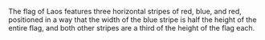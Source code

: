 The flag of Laos features three horizontal stripes of red, blue, and red, positioned in a way that the width of the blue stripe is half the height of the entire flag, and both other stripes are a third of the height of the flag each.